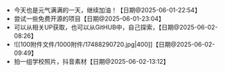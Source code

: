 - 今天也是元气满满的一天，继续加油！【日期@2025-06-01-22:54】
- 尝试一些免费开源的项目【日期@2025-06-01-23:04】
- 可以从相关UP获取，也可以从GitHUB中，自己探索，【日期@2025-06-02-08:26】
- ![[100附件文件/1000附件/17488290720.jpg|400]]【日期@2025-06-02-09:49】
- 拍一组学校照片，抖音素材【日期@2025-06-02-13:12】